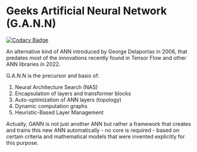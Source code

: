 # Geeks Artificial Neural Network (G.A.N.N)

[![Codacy Badge](https://app.codacy.com/project/badge/Grade/889562a17e174c438fd56d35780822b0)](https://app.codacy.com/gh/g0d/GANN/dashboard)

An alternative kind of ANN introduced by George Delaportas in 2006, that predates most of the innovations recently found in Tensor Flow and other ANN libraries in 2022.

G.A.N.N is the precursor and basis of:
1. Neural Architecture Search (NAS)
2. Encapsulation of layers and transformer blocks
3. Auto-optimization of ANN layers (topology)
4. Dynamic computation graphs
5. Heuristic-Based Layer Management

Actually, GANN is not just another ANN but rather a framework that creates and trains this new ANN automatically - no core is required - based on certain criteria and mathematical models that were invented explicitly for this purpose.
